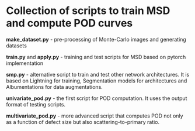 # Collection of scripts to train MSD and compute POD curves

**make_dataset.py** - pre-processing of Monte-Carlo images and generating datasets

**train.py** and **apply.py** - training and test scripts for MSD based on pytorch implementation

**smp.py** - alternative script to train and test other network architectures. It is based on Lightning for training, Segmentation models for architectures and Albumentations for data augmentations.

**univariate_pod.py** - the first script for POD computation. It uses the output format of testing scripts.

**multivariate_pod.py** - more advanced script that computes POD not only as a function of defect size but also scattering-to-primary ratio.
